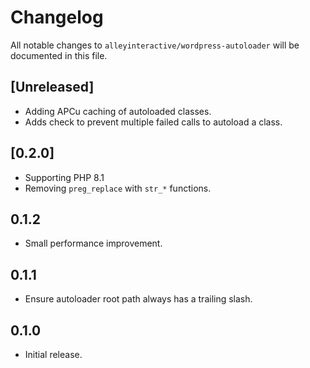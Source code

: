 # Changelog

All notable changes to `alleyinteractive/wordpress-autoloader` will be
documented in this file.

## [Unreleased]

- Adding APCu caching of autoloaded classes.
- Adds check to prevent multiple failed calls to autoload a class.

## [0.2.0]

- Supporting PHP 8.1
- Removing `preg_replace` with `str_*` functions.

## 0.1.2

- Small performance improvement.

## 0.1.1

- Ensure autoloader root path always has a trailing slash.

## 0.1.0

- Initial release.
